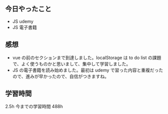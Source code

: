 ## 今日やったこと

- JS udemy
- JS 電子書籍

## 感想

- vue の前のセクションまで到達しました。localStorage は to do list の課題で、よく使うものかと思いまして、集中して学習しました。
- JS の電子書籍を読み始めました。最初は udemy で習った内容と重複だったので、進みが早かったので、自信がつきますね。

## 学習時間

2.5h
今までの学習時間 488h
